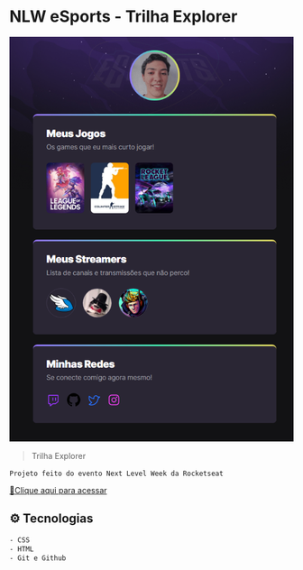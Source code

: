# NLW eSports - Trilha Explorer

![preview](./.github/preview.png)

 >Trilha Explorer

    Projeto feito do evento Next Level Week da Rocketseat

 [🔗Clique aqui para acessar](https://pathvasariah.github.io/nlw_esports/)

## ⚙️ Tecnologias
    - CSS
    - HTML
    - Git e Github



